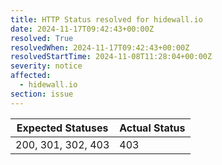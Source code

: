 ```yaml
---
title: HTTP Status resolved for hidewall.io
date: 2024-11-17T09:42:43+00:00Z
resolved: True
resolvedWhen: 2024-11-17T09:42:43+00:00Z
resolvedStartTime: 2024-11-08T11:28:04+00:00Z
severity: notice
affected:
  - hidewall.io
section: issue
---
```


| Expected Statuses | Actual Status  |
|-------------------|----------------|
| 200, 301, 302, 403 | 403 |
